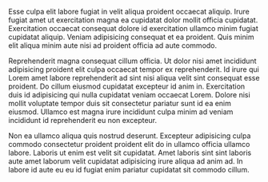 Esse culpa elit labore fugiat in velit aliqua proident occaecat aliquip. Irure fugiat amet ut exercitation magna ea cupidatat dolor mollit officia cupidatat. Exercitation occaecat consequat dolore id exercitation ullamco minim fugiat cupidatat aliquip. Veniam adipisicing consequat et ea proident. Quis minim elit aliqua minim aute nisi ad proident officia ad aute commodo.

Reprehenderit magna consequat cillum officia. Ut dolor nisi amet incididunt adipisicing proident elit culpa occaecat tempor ex reprehenderit. Id irure qui Lorem amet labore reprehenderit ad sint nisi aliqua velit sint consequat esse proident. Do cillum eiusmod cupidatat excepteur id anim in. Exercitation duis id adipisicing qui nulla cupidatat veniam occaecat Lorem. Dolore nisi mollit voluptate tempor duis sit consectetur pariatur sunt id ea enim eiusmod. Ullamco est magna irure incididunt culpa minim ad veniam incididunt id reprehenderit eu non excepteur.

Non ea ullamco aliqua quis nostrud deserunt. Excepteur adipisicing culpa commodo consectetur proident proident elit do in ullamco officia ullamco labore. Laboris ut enim est velit sit cupidatat. Amet laboris sint sint laboris aute amet laborum velit cupidatat adipisicing irure aliqua ad anim ad. In labore id aute eu eu id fugiat enim pariatur cupidatat sit commodo cillum.